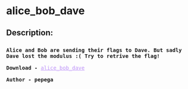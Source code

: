 
# alice_bob_dave
## Description:
<div style="font-family: Consolas,monaco,monospace;  padding-top: 2%;">
    <b>
        Alice and Bob are sending their flags to Dave. But sadly Dave lost the modulus :( Try to retrive the flag!
        </b>
        <br><br>
     <b>Download - </b>  <a style="color:#bd93f9" href="https://static.zh3r0.com/alice_bob_dave_791a4452ed22c7b0e12fa59effe6348245c4b33c.tar.gz">alice_bob_dave</a><br><br>
    <b>Author - pepega</b>
    </div>


